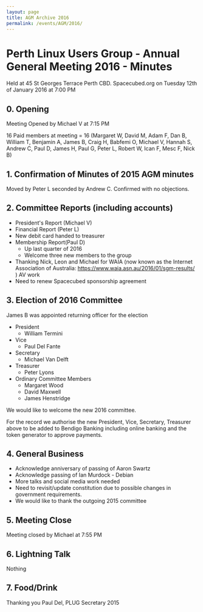 ```yaml
---
layout: page
title: AGM Archive 2016
permalink: /events/AGM/2016/
---
```


# Perth Linux Users Group -  Annual General Meeting 2016 - Minutes

Held at 45 St Georges Terrace Perth CBD. Spacecubed.org on Tuesday 12th of January 2016 at 7:00 PM

## 0. Opening
Meeting Opened by Michael V at 7:15 PM

16 Paid members at meeting = 16 (Margaret W, David M, Adam F, Dan B, William T, Benjamin A, James B, Craig H, Babfemi O, Michael V, Hannah S, Andrew C, Paul D, James H, Paul G, Peter L, Robert W, Ican F, Mesc F, Nick B)

## 1. Confirmation of Minutes of 2015 AGM minutes
Moved by Peter L seconded by Andrew C. Confirmed with no objections.

## 2. Committee Reports (including accounts)
* President's Report (Michael V)
* Financial Report (Peter L)
* New debit card handed to treasurer
* Membership Report(Paul D)
  * Up last quarter of 2016
  * Welcome three new members to the group
* Thanking Nick, Leon and Michael for WAIA (now known as the Internet Association of Australia: https://www.waia.asn.au/2016/01/sgm-results/ ) AV work
* Need to renew Spacecubed sponsorship agreement

## 3. Election of 2016 Committee
James B was appointed returning officer for the election

* President
  * William Termini
* Vice
  * Paul Del Fante
* Secretary
  * Michael Van Delft
* Treasurer
  * Peter Lyons
* Ordinary Committee Members
  * Margaret Wood
  * David Maxwell
  * James Henstridge

We would like to welcome the new 2016 committee.

For the record we authorise the new President, Vice, Secretary, Treasurer above to be added to Bendigo Banking including online banking and the token generator to approve payments.

## 4. General Business
* Acknowledge anniversary of passing of Aaron Swartz
* Acknowledge passing of Ian Murdock - Debian
* More talks and social media work needed
* Need to revisit/update constitution due to possible changes in government requirements.
* We would like to thank the outgoing 2015 committee

## 5. Meeting Close
Meeting closed by Michael at 7:55 PM

## 6. Lightning Talk
Nothing

## 7. Food/Drink

Thanking you Paul Del, PLUG Secretary 2015
